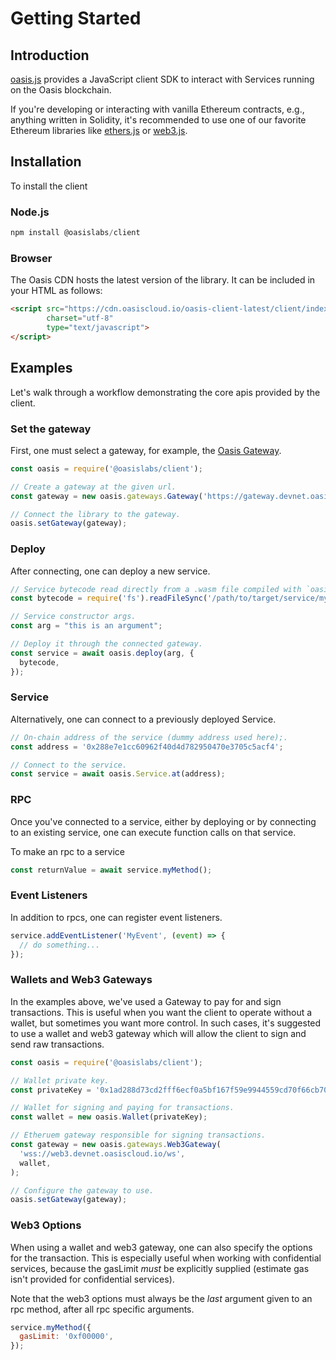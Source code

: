 # Getting Started

## Introduction

[oasis.js](https://github.com/oasislabs/oasis.js) provides a JavaScript client SDK to interact with Services running on the Oasis blockchain.

If you're developing or interacting with vanilla Ethereum contracts, e.g., anything written in Solidity, it's recommended to use one of our favorite Ethereum libraries like [ethers.js](https://docs.ethers.io/ethers.js) or [web3.js](https://web3js.readthedocs.io).

## Installation

To install the client

### Node.js

```javascript
npm install @oasislabs/client
```

### Browser

The Oasis CDN hosts the latest version of the library.
It can be included in your HTML as follows:

```html
<script src="https://cdn.oasiscloud.io/oasis-client-latest/client/index.browser.umd.js"
        charset="utf-8"
        type="text/javascript">
</script>
```


## Examples

Let's walk through a workflow demonstrating the core apis provided by the client.

### Set the gateway

First, one must select a gateway, for example, the [Oasis Gateway](https://github.com/oasislabs/developer-gateway).

```javascript
const oasis = require('@oasislabs/client');

// Create a gateway at the given url.
const gateway = new oasis.gateways.Gateway('https://gateway.devnet.oasiscloud.io')

// Connect the library to the gateway.
oasis.setGateway(gateway);
```

### Deploy

After connecting, one can deploy a new service.

```javascript
// Service bytecode read directly from a .wasm file compiled with `oasis build`.
const bytecode = require('fs').readFileSync('/path/to/target/service/my-service.wasm');

// Service constructor args.
const arg = "this is an argument";

// Deploy it through the connected gateway.
const service = await oasis.deploy(arg, {
  bytecode,
});
```

### Service

Alternatively, one can connect to a previously deployed Service.

```javascript
// On-chain address of the service (dummy address used here);.
const address = '0x288e7e1cc60962f40d4d782950470e3705c5acf4';

// Connect to the service.
const service = await oasis.Service.at(address);
```

### RPC

Once you've connected to a service, either by deploying or by connecting to an existing service, one can execute function calls on that service.

To make an rpc to a service

```javascript
const returnValue = await service.myMethod();
```

### Event Listeners

In addition to rpcs, one can register event listeners.

```javascript
service.addEventListener('MyEvent', (event) => {
  // do something...
});
```

### Wallets and Web3 Gateways

In the examples above, we've used a Gateway to pay for and sign transactions.
This is useful when you want the client to operate without a wallet, but sometimes you want more control.
In such cases, it's suggested to use a wallet and web3 gateway which will allow the client to sign and send raw transactions.

```javascript
const oasis = require('@oasislabs/client');

// Wallet private key.
const privateKey = '0x1ad288d73cd2fff6ecf0a5bf167f59e9944559cd70f66cb70170702a0b4f3bd5';

// Wallet for signing and paying for transactions.
const wallet = new oasis.Wallet(privateKey);

// Etheruem gateway responsible for signing transactions.
const gateway = new oasis.gateways.Web3Gateway(
  'wss://web3.devnet.oasiscloud.io/ws',
  wallet,
);

// Configure the gateway to use.
oasis.setGateway(gateway);
```

### Web3 Options

When using a wallet and web3 gateway, one can also specify the options for the transaction.
This is especially useful when working with confidential services, because the gasLimit *must* be explicitly supplied (estimate gas isn't provided for confidential services).

Note that the web3 options must always be the *last* argument given to an rpc method, after all rpc specific arguments.

```javascript
service.myMethod({
  gasLimit: '0xf00000',
});
```
